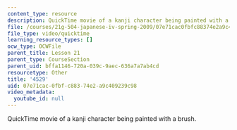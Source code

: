 ```yaml
---
content_type: resource
description: QuickTime movie of a kanji character being painted with a brush.
file: /courses/21g-504-japanese-iv-spring-2009/07e71cac0fbfc88374e2a9c409239c98_4529.mov
file_type: video/quicktime
learning_resource_types: []
ocw_type: OCWFile
parent_title: Lesson 21
parent_type: CourseSection
parent_uid: bffa1146-720a-039c-9aec-636a7a7ab4cd
resourcetype: Other
title: '4529'
uid: 07e71cac-0fbf-c883-74e2-a9c409239c98
video_metadata:
  youtube_id: null
---
```

QuickTime movie of a kanji character being painted with a brush.


